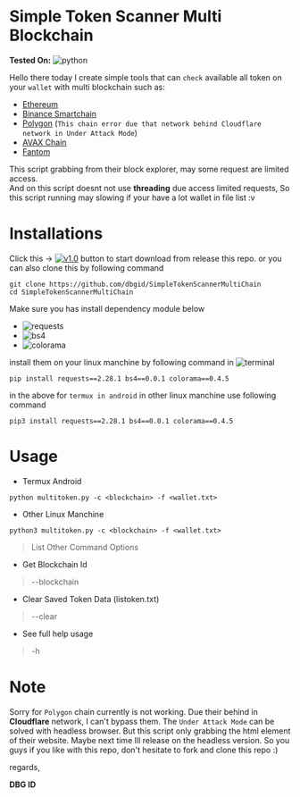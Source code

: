 # Simple Token Scanner Multi Blockchain 
**Tested On:** ![python](https://badgen.net/badge/python/3.10/blue?icon=pypi&cache=500)

Hello there today I create simple tools that can `check` available all token on your `wallet` with multi blockchain such as: 

- [Ethereum](https://ehterscan.io/)
- [Binance Smartchain](https://bscscan.com/)
- [Polygon](https://polygonscan.com/) (`This chain error due that network behind Cloudflare network in Under Attack Mode`)
- [AVAX Chain](https://snowtrace.com/)
- [Fantom](https://ftmscan.com/)

This script grabbing from their block explorer, may some request are limited access.<br>
And on this script doesnt not use **threading** due access  limited requests, So this script running may slowing if your have a lot wallet in file list :v<br>
# Installations
Click this -> [![v1.0](https://badgen.net/badge/release/v.1.0/blue?icon=git&cache=500)](https://github.com/dbgid/SimpleTokenScannerMultiChain/releases/download/v.1.0/multitoken.py) button to start download from release this repo.
or you can also clone this by following command
```shell
git clone https://github.com/dbgid/SimpleTokenScannerMultiChain
cd SimpleTokenScannerMultiChain
```
Make sure you has install dependency module below
- ![requests](https://badgen.net/badge/requests/2.28.1/blue?icon=pypi&cache=500)
- ![bs4](https://badgen.net/badge/bs4/0.0.1/blue?icon=pypi&cache=500)
- ![colorama](https://badgen.net/badge/colorama/0.4.5/blue?icon=pypi&cache=500)

install them on your linux manchine by following command in ![terminal](https://badgen.net/badge/icon/terminal?icon=terminal&label&cache=500)

```shell
pip install requests==2.28.1 bs4==0.0.1 colorama==0.4.5
```
in the above for `termux in android` in other linux manchine use following command
```shell
pip3 install requests==2.28.1 bs4==0.0.1 colorama==0.4.5
```
# Usage
- Termux Android
```shell
python multitoken.py -c <blockchain> -f <wallet.txt>
```
- Other Linux Manchine
```shell
python3 multitoken.py -c <blockchain> -f <wallet.txt>
```
> List Other Command Options
- Get Blockchain Id
> --blockchain
- Clear Saved Token Data (listoken.txt)
> --clear
- See full help usage
> -h
# Note
Sorry for `Polygon` chain currently is not working.
Due their behind in **Cloudflare** network, I can't bypass them.
The `Under Attack Mode` can be solved with headless browser.
But this script only grabbing the html element of their website.
Maybe next time Ill release on the headless version.
So you guys if you like with this repo, don't hesitate to fork and clone this repo :)

regards,

**DBG ID**
